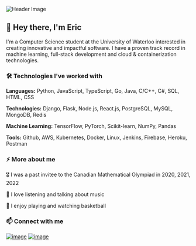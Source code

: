 ![Header Image](https://github.com/user-attachments/assets/5fa48145-d57c-4e83-8fa0-5180d2eda505)

## 👋 Hey there, I'm Eric

I'm a Computer Science student at the University of Waterloo interested in creating innovative and impactful software. I have a proven track record in machine learning, full-stack development and cloud & containerization technologies.

### 🛠 Technologies I've worked with
**Languages:** Python, JavaScript, TypeScript, Go, Java, C/C++, C#, SQL, HTML, CSS

**Technologies:** Django, Flask, Node.js, React.js, PostgreSQL, MySQL, MongoDB, Redis

**Machine Learning:** TensorFlow, PyTorch, Scikit-learn, NumPy, Pandas

**Tools:** Github, AWS, Kubernetes, Docker, Linux, Jenkins, Firebase, Heroku, Postman


### ⚡ More about me
🎖 I was a past invitee to the Canadian Mathematical Olympiad in 2020, 2021, 2022

🎵 I love listening and talking about music

🏀 I enjoy playing and watching basketball

### 📫 Connect with me

[![image](https://img.shields.io/badge/LinkedIn-0077B5?style=for-the-badge&logo=linkedin&logoColor=white)](https://linkedin.com/in/EricZhang80)
[![image](https://img.shields.io/badge/e‑mail-D14836.svg?style=for-the-badge&logo=GMail&logoColor=white)](mailto:eric.zhang3@uwaterloo.ca)
